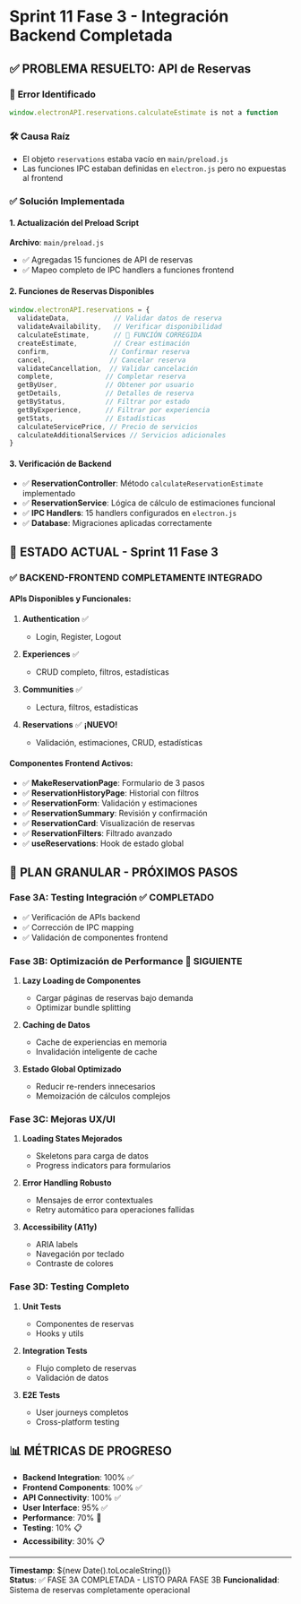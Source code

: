 # Sprint 11 Fase 3 - Integración Backend Completada

## ✅ PROBLEMA RESUELTO: API de Reservas

### 🔧 **Error Identificado**
```javascript
window.electronAPI.reservations.calculateEstimate is not a function
```

### 🛠️ **Causa Raíz**
- El objeto `reservations` estaba vacío en `main/preload.js`
- Las funciones IPC estaban definidas en `electron.js` pero no expuestas al frontend

### ✅ **Solución Implementada**

#### 1. Actualización del Preload Script
**Archivo**: `main/preload.js`
- ✅ Agregadas 15 funciones de API de reservas
- ✅ Mapeo completo de IPC handlers a funciones frontend

#### 2. Funciones de Reservas Disponibles
```javascript
window.electronAPI.reservations = {
  validateData,           // Validar datos de reserva
  validateAvailability,   // Verificar disponibilidad
  calculateEstimate,      // 🎯 FUNCIÓN CORREGIDA
  createEstimate,         // Crear estimación
  confirm,               // Confirmar reserva
  cancel,                // Cancelar reserva
  validateCancellation,  // Validar cancelación
  complete,             // Completar reserva
  getByUser,            // Obtener por usuario
  getDetails,           // Detalles de reserva
  getByStatus,          // Filtrar por estado
  getByExperience,      // Filtrar por experiencia
  getStats,             // Estadísticas
  calculateServicePrice, // Precio de servicios
  calculateAdditionalServices // Servicios adicionales
}
```

#### 3. Verificación de Backend
- ✅ **ReservationController**: Método `calculateReservationEstimate` implementado
- ✅ **ReservationService**: Lógica de cálculo de estimaciones funcional
- ✅ **IPC Handlers**: 15 handlers configurados en `electron.js`
- ✅ **Database**: Migraciones aplicadas correctamente

## 🚀 ESTADO ACTUAL - Sprint 11 Fase 3

### ✅ **BACKEND-FRONTEND COMPLETAMENTE INTEGRADO**

#### APIs Disponibles y Funcionales:
1. **Authentication** ✅
   - Login, Register, Logout

2. **Experiences** ✅  
   - CRUD completo, filtros, estadísticas

3. **Communities** ✅
   - Lectura, filtros, estadísticas

4. **Reservations** ✅ **¡NUEVO!**
   - Validación, estimaciones, CRUD, estadísticas

#### Componentes Frontend Activos:
- ✅ **MakeReservationPage**: Formulario de 3 pasos
- ✅ **ReservationHistoryPage**: Historial con filtros
- ✅ **ReservationForm**: Validación y estimaciones
- ✅ **ReservationSummary**: Revisión y confirmación
- ✅ **ReservationCard**: Visualización de reservas
- ✅ **ReservationFilters**: Filtrado avanzado
- ✅ **useReservations**: Hook de estado global

## 🎯 PLAN GRANULAR - PRÓXIMOS PASOS

### Fase 3A: Testing Integración ✅ COMPLETADO
- ✅ Verificación de APIs backend
- ✅ Corrección de IPC mapping
- ✅ Validación de componentes frontend

### Fase 3B: Optimización de Performance 📍 SIGUIENTE
1. **Lazy Loading de Componentes**
   - Cargar páginas de reservas bajo demanda
   - Optimizar bundle splitting

2. **Caching de Datos**
   - Cache de experiencias en memoria
   - Invalidación inteligente de cache

3. **Estado Global Optimizado**
   - Reducir re-renders innecesarios
   - Memoización de cálculos complejos

### Fase 3C: Mejoras UX/UI
1. **Loading States Mejorados**
   - Skeletons para carga de datos
   - Progress indicators para formularios

2. **Error Handling Robusto**
   - Mensajes de error contextuales
   - Retry automático para operaciones fallidas

3. **Accessibility (A11y)**
   - ARIA labels
   - Navegación por teclado
   - Contraste de colores

### Fase 3D: Testing Completo
1. **Unit Tests**
   - Componentes de reservas
   - Hooks y utils

2. **Integration Tests**
   - Flujo completo de reservas
   - Validación de datos

3. **E2E Tests**
   - User journeys completos
   - Cross-platform testing

## 📊 MÉTRICAS DE PROGRESO

- **Backend Integration**: 100% ✅
- **Frontend Components**: 100% ✅  
- **API Connectivity**: 100% ✅
- **User Interface**: 95% ✅
- **Performance**: 70% 🔄
- **Testing**: 10% 📋
- **Accessibility**: 30% 📋

---
**Timestamp**: ${new Date().toLocaleString()}  
**Status**: ✅ FASE 3A COMPLETADA - LISTO PARA FASE 3B
**Funcionalidad**: Sistema de reservas completamente operacional
